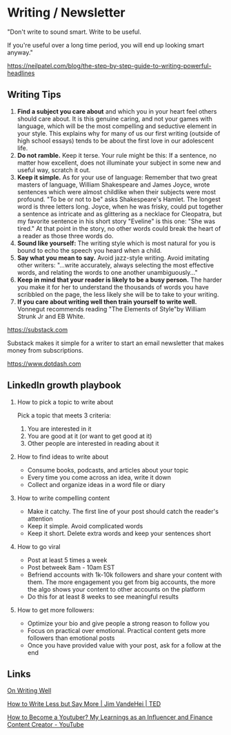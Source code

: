 # Writing / Newsletter

"Don't write to sound smart. Write to be useful.

If you're useful over a long time period, you will end up looking smart anyway."

<https://neilpatel.com/blog/the-step-by-step-guide-to-writing-powerful-headlines>

## Writing Tips

1. **Find a subject you care about** and which you in your heart feel others should care about. It is this genuine caring, and not your games with language, which will be the most compelling and seductive element in your style. This explains why for many of us our first writing (outside of high school essays) tends to be about the first love in our adolescent life.
2. **Do not ramble.** Keep it terse. Your rule might be this: If a sentence, no matter how excellent, does not illuminate your subject in some new and useful way, scratch it out.
3. **Keep it simple.** As for your use of language: Remember that two great masters of language, William Shakespeare and James Joyce, wrote sentences which were almost childlike when their subjects were most profound. "To be or not to be" asks Shakespeare's Hamlet. The longest word is three letters long. Joyce, when he was frisky, could put together a sentence as intricate and as glittering as a necklace for Cleopatra, but my favorite sentence in his short story "Eveline" is this one: "She was tired." At that point in the story, no other words could break the heart of a reader as those three words do.
4. **Sound like yourself:** The writing style which is most natural for you is bound to echo the speech you heard when a child.
5. **Say what you mean to say.** Avoid jazz-style writing. Avoid imitating other writers: "...write accurately, always selecting the most effective words, and relating the words to one another unambiguously..."
6. **Keep in mind that your reader is likely to be a busy person.** The harder you make it for her to understand the thousands of words you have scribbled on the page, the less likely she will be to take to your writing.
7. **If you care about writing well then train yourself to write well.** Vonnegut recommends reading "The Elements of Style"by William Strunk Jr and EB White.

<https://substack.com>

Substack makes it simple for a writer to start an email newsletter that makes money from subscriptions.

<https://www.dotdash.com>

## LinkedIn growth playbook

1. How to pick a topic to write about

    Pick a topic that meets 3 criteria:

    1. You are interested in it
    2. You are good at it (or want to get good at it)
    3. Other people are interested in reading about it

2. How to find ideas to write about
    - Consume books, podcasts, and articles about your topic
    - Every time you come across an idea, write it down
    - Collect and organize ideas in a word file or diary

3. How to write compelling content
    - Make it catchy. The first line of your post should catch the reader's attention
    - Keep it simple. Avoid complicated words
    - Keep it short. Delete extra words and keep your sentences short

4. How to go viral
    - Post at least 5 times a week
    - Post betweek 8am - 10am EST
    - Befriend accounts with 1k-10k followers and share your content with them. The more engagement you get from big accounts, the more the algo shows your content to other accounts on the platform
    - Do this for at least 8 weeks to see meaningful results

5. How to get more followers:
    - Optimize your bio and give people a strong reason to follow you
    - Focus on practical over emotional. Practical content gets more followers than emotional posts
    - Once you have provided value with your post, ask for a follow at the end

## Links

[On Writing Well](../../book-summaries/on-writing-well)

[How to Write Less but Say More | Jim VandeHei | TED](https://www.youtube.com/watch?v=v6BmurUpiN0)

[How to Become a Youtuber? My Learnings as an Influencer and Finance Content Creator - YouTube](https://www.youtube.com/watch?v=CIbf84YHtSM)

